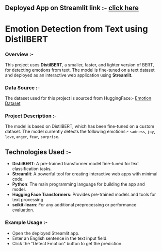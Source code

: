 ## **Deployed App on Streamlit link :-** [click here](https://yashkumbalkar-emotion-detection-from-text-app-48vzim.streamlit.app/)

# Emotion Detection from Text using DistilBERT

### Overview :-

This project uses **DistilBERT**, a smaller, faster, and lighter version of BERT, for detecting emotions from text. 
The model is fine-tuned on a text dataset and deployed as an interactive web application using **Streamlit**.

### Data Source :-

The dataset used for this project is sourced from HuggingFace:- [Emotion Dataset](https://huggingface.co/datasets/dair-ai/emotion)

### Project Description :-

The model is based on DistilBERT, which has been fine-tuned on a custom dataset. The model currently detects the following 
emotions:- `sadness`, `joy`, `love`, `anger`, `fear`, `surprise`.

## Technologies Used :-

- **DistilBERT**: A pre-trained transformer model fine-tuned for text classification tasks.
- **Streamlit**: A powerful tool for creating interactive web apps with minimal code.
- **Python**: The main programming language for building the app and model.
- **Hugging Face Transformers**: Provides pre-trained models and tools for text processing.
- **scikit-learn**: For any additional preprocessing or performance evaluation.

### Example Usage :-

- Open the deployed Streamlit app.
- Enter an English sentence in the text input field.
- Click the "Detect Emotion" button to get the prediction.



